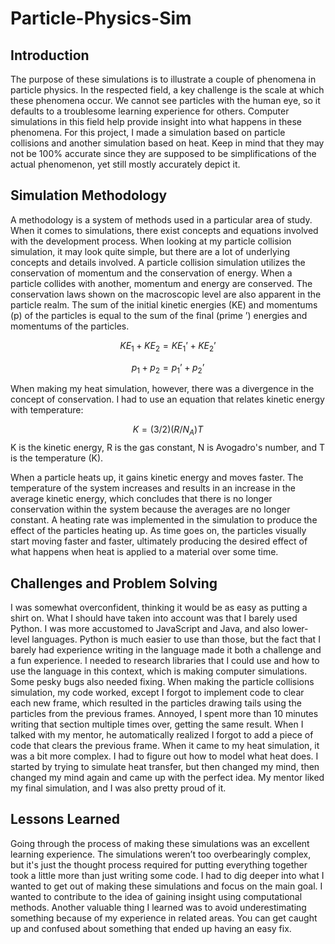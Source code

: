 # Particle-Physics-Sim

## Introduction
The purpose of these simulations is to illustrate a couple of phenomena in particle physics. In the respected field, a key challenge is the scale at which these phenomena occur. We cannot see particles with the human eye, so it defaults to a troublesome learning experience for others. Computer simulations in this field help provide insight into what happens in these phenomena. For this project, I made a simulation based on particle collisions and another simulation based on heat. Keep in mind that they may not be 100% accurate since they are supposed to be simplifications of the actual phenomenon, yet still mostly accurately depict it.

## Simulation Methodology
A methodology is a system of methods used in a particular area of study. When it comes to simulations, there exist concepts and equations involved with the development process. When looking at my particle collision simulation, it may look quite simple, but there are a lot of underlying concepts and details involved. A particle collision simulation utilizes the conservation of momentum and the conservation of energy. When a particle collides with another, momentum and energy are conserved. The conservation laws shown on the macroscopic level are also apparent in the particle realm. The sum of the initial kinetic energies (KE) and momentums (p) of the particles is equal to the sum of the final (prime ’) energies and momentums of the particles. 

$$KE_1 + KE_2 = KE_1’ + KE_2’$$

$$p_1 + p_2 = p_1’+ p_2’$$

When making my heat simulation, however, there was a divergence in the concept of conservation. I had to use an equation that relates kinetic energy with temperature:

$$K = (3/2)(R/N_A) T$$ 
K is the kinetic energy, R is the gas constant, N is Avogadro's number, and T is the temperature (K).

When a particle heats up, it gains kinetic energy and moves faster. The temperature of the system increases and results in an increase in the average kinetic energy, which concludes that there is no longer conservation within the system because the averages are no longer constant. A heating rate was implemented in the simulation to produce the effect of the particles heating up. As time goes on, the particles visually start moving faster and faster, ultimately producing the desired effect of what happens when heat is applied to a material over some time. 

## Challenges and Problem Solving 
I was somewhat overconfident, thinking it would be as easy as putting a shirt on. What I should have taken into account was that I barely used Python. I was more accustomed to JavaScript and Java, and also lower-level languages. Python is much easier to use than those, but the fact that I barely had experience writing in the language made it both a challenge and a fun experience. I needed to research libraries that I could use and how to use the language in this context, which is making computer simulations. Some pesky bugs also needed fixing. When making the particle collisions simulation, my code worked, except I forgot to implement code to clear each new frame, which resulted in the particles drawing tails using the particles from the previous frames. Annoyed, I spent more than 10 minutes writing that section multiple times over, getting the same result. When I talked with my mentor, he automatically realized I forgot to add a piece of code that clears the previous frame. When it came to my heat simulation, it was a bit more complex. I had to figure out how to model what heat does. I started by trying to simulate heat transfer, but then changed my mind, then changed my mind again and came up with the perfect idea. My mentor liked my final simulation, and I was also pretty proud of it. 

## Lessons Learned
Going through the process of making these simulations was an excellent learning experience. The simulations weren’t too overbearingly complex, but it's just the thought process required for putting everything together took a little more than just writing some code. I had to dig deeper into what I wanted to get out of making these simulations and focus on the main goal. I wanted to contribute to the idea of gaining insight using computational methods. Another valuable thing I learned was to avoid underestimating something because of my experience in related areas. You can get caught up and confused about something that ended up having an easy fix. 
